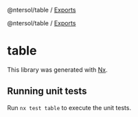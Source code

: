 @ntersol/table / [Exports](modules.md)

@ntersol/table / [Exports](modules.md)

# table

This library was generated with [Nx](https://nx.dev).

## Running unit tests

Run `nx test table` to execute the unit tests.
